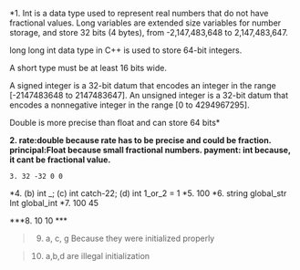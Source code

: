 
*1. Int is a data type used to represent real numbers that do not have fractional values. 
Long variables are extended size variables for number storage, and store 32 bits (4 bytes), 
from -2,147,483,648 to 2,147,483,647.

long long int data type in C++ is used to store 64-bit integers.

A short type must be at least 16 bits wide. 

A signed integer is a 32-bit datum that encodes an integer in the range 
[-2147483648 to 2147483647]. An unsigned integer is a 32-bit datum that 
encodes a nonnegative integer in the range [0 to 4294967295].

Double is more precise than float and can store 64 bits* 

**2. rate:double because rate has to be precise and could be fraction.
principal:Float because small fractional numbers.
payment: int because, it cant be fractional value.**

`3. 32 -32 0 0` 

*4. (b) int _; (c) int catch-22; (d) int 1_or_2 = 1
*5. 100
*6. string global_str Int global_int
*7. 100 45


***8. 10 10 ***

>9. a, c, g Because they were initialized properly

>10. a,b,d are illegal initialization

